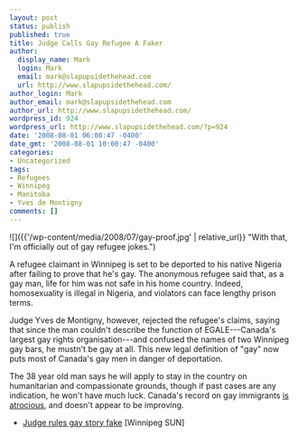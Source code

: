 ```yaml
---
layout: post
status: publish
published: true
title: Judge Calls Gay Refugee A Faker
author:
  display_name: Mark
  login: Mark
  email: mark@slapupsidethehead.com
  url: http://www.slapupsidethehead.com/
author_login: Mark
author_email: mark@slapupsidethehead.com
author_url: http://www.slapupsidethehead.com/
wordpress_id: 924
wordpress_url: http://www.slapupsidethehead.com/?p=924
date: '2008-08-01 06:00:47 -0400'
date_gmt: '2008-08-01 10:00:47 -0400'
categories:
- Uncategorized
tags:
- Refugees
- Winnipeg
- Manitoba
- Yves de Montigny
comments: []
---
```

![]({{'/wp-content/media/2008/07/gay-proof.jpg' | relative_url}} "With that, I'm officially out of gay refugee jokes.")

A refugee claimant in Winnipeg is set to be deported to his native Nigeria after failing to prove that he's gay. The anonymous refugee said that, as a gay man, life for him was not safe in his home country. Indeed, homosexuality is illegal in Nigeria, and violators can face lengthy prison terms.

Judge Yves de Montigny, however, rejected the refugee's claims, saying that since the man couldn't describe the function of EGALE---Canada's largest gay rights organisation---and confused the names of two Winnipeg gay bars, he mustn't be gay at all. This new legal definition of "gay" now puts most of Canada's gay men in danger of deportation.

The 38 year old man says he will apply to stay in the country on humanitarian and compassionate grounds, though if past cases are any indication, he won't have much luck. Canada's record on gay immigrants [is atrocious](http://www.slapupsidethehead.com/?s=refugee "And I'm tired of linking to them all; here's the search page!"), and doesn't appear to be improving.

- [Judge rules gay story fake](http://winnipegsun.com/News/Winnipeg/2008/07/29/6293961-sun.html) [Winnipeg SUN]
